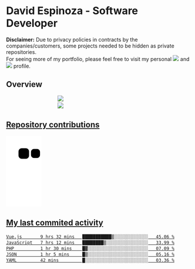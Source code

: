 # David Espinoza - Software Developer
<div id="links">
  <p>
    <strong>Disclaimer:</strong> Due to privacy policies in contracts by the companies/customers, some projects needed to be hidden as private repositories. <br />
For seeing more of my portfolio, please feel free to visit my personal <a href="https://davidespinoza.dev" target="_blank"><img src="https://img.shields.io/badge/website-000000?style=for-the-badge&logo=About.me&logoColor=white" target="_blank"></a> and <a href="https://www.linkedin.com/in/despinozap" target="_blank"><img src="https://img.shields.io/badge/LinkedIn-0077B5?style=for-the-badge&logo=linkedin&logoColor=white" target="_blank"></a> profile.
  </p>
</div>

## Overview

<div id="stats">
  <a href="https://github.com/despinozap">
  <img height="180em" style="margin: 0em 10em;" src="https://github-readme-stats.vercel.app/api?username=despinozap&show_icons=true&include_all_commits=true&count_private=true&theme=default"/>
  <img height="180em" style="margin: 0em 10em;" src="https://github-readme-stats.vercel.app/api/top-langs/?username=despinozap&layout=compact&langs_count=7&theme=default"/>
</div>
 
## Repository contributions
<div id="snake"> 

  ![Snake animation](https://github.com/despinozap/despinozap/blob/output/github-contribution-grid-snake.svg)
</div>

## My last commited activity
<!--START_SECTION:waka-->

```text
Vue.js       9 hrs 32 mins   ███████████▒░░░░░░░░░░░░░   45.06 %
JavaScript   7 hrs 12 mins   ████████▒░░░░░░░░░░░░░░░░   33.99 %
PHP          1 hr 30 mins    █▓░░░░░░░░░░░░░░░░░░░░░░░   07.09 %
JSON         1 hr 5 mins     █▒░░░░░░░░░░░░░░░░░░░░░░░   05.16 %
YAML         42 mins         █░░░░░░░░░░░░░░░░░░░░░░░░   03.36 %
```

<!--END_SECTION:waka-->
